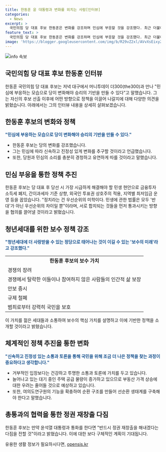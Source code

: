 ```yaml
---
title: 한동훈 윤 대통령과 변화를 외치는 사람[인터뷰]
categories:
  - News
excerpt: >
  국민의힘 당 대표 후보 한동훈은 변화를 강조하며 민심에 부응할 것을 강조했다. 최근 더불어민주당의 채상병 특검법에 관한 입장, 상대 후보들에 대한 비판 등을 내비친 후보는 민생 현안에 대한 정책적 요구와 당 내 개혁 등을 강조했다. 또한, 청년세대의 지지를 얻고자 보수의 가치와 정책 방향을 설명하고, 여의도연구원을 개혁하여 순환 구조를 만들 계획을 밝히며 윤석열 대통령과의 통화를 통해 정권 재창출을 다짐했다.
feature_text: >
  국민의힘 당 대표 후보 한동훈은 변화를 강조하며 민심에 부응할 것을 강조했다. 최근 더불어민주당의 채상병 특검법에 관한 입장, 상대 후보들에 대한 비판 등을 내비친 후보는 민생 현안에 대한 정책적 요구와 당 내 개혁 등을 강조했다. 또한, 청년세대의 지지를 얻고자 보수의 가치와 정책 방향을 설명하고, 여의도연구원을 개혁하여 순환 구조를 만들 계획을 밝히며 윤석열 대통령과의 통화를 통해 정권 재창출을 다짐했다.
image: 'https://blogger.googleusercontent.com/img/b/R29vZ2xl/AVvXsEixyZcFfHzMRdzZMjFBmAUKJYCLCGyLL1o632UiGVXcaFdKo_bkvkuCioo0uUKlGfBVcT3P84aROyZIXSBEx3Aw5nCQ3pTgDom1WDC4m8eifvWiAmWEEVb4x6G_l8C0QH225ldMjyaFvpxGEBGNO37VmDTDMHGhJPq73UglMfDca1-0aw/s1600/blogspot.png'
---
```


<p><img src="https://blogger.googleusercontent.com/img/b/R29vZ2xl/AVvXsEixyZcFfHzMRdzZMjFBmAUKJYCLCGyLL1o632UiGVXcaFdKo_bkvkuCioo0uUKlGfBVcT3P84aROyZIXSBEx3Aw5nCQ3pTgDom1WDC4m8eifvWiAmWEEVb4x6G_l8C0QH225ldMjyaFvpxGEBGNO37VmDTDMHGhJPq73UglMfDca1-0aw/s1600/blogspot.png" alt="info 속보" /></p>

<h2 data-ke-size="size26">국민의힘 당 대표 후보 한동훈 인터뷰</h2>

<p data-ke-size="size16">한동훈 국민의힘 당 대표 후보는 저녁 대구에서 머니투데이 더300(the300)과 만나 "민심에 부응하는 모습으로 당이 변화해야 승리의 기반을 만들 수 있다"고 말했습니다. 그는 자신의 후보 선출 이후에 어떤 방향으로 정책을 이끌어 나갈지에 대해 다양한 의견을 밝혔습니다. 아래에서는 그의 인터뷰 내용을 상세히 살펴보겠습니다.</p>

<h2 data-ke-size="size24">한동훈 후보의 변화와 정책</h2>

<p><b><span style="color: #1a5490;">"민심에 부응하는 모습으로 당이 변화해야 승리의 기반을 만들 수 있다."</span></b></p>

<ul>
  <li>한동훈 후보는 당의 변화를 강조했습니다.</li>
  <li>그는 민심에 따라 신속하고 진정성 있게 변화를 추구할 것이라고 언급했습니다.</li>
  <li>또한, 당원과 민심의 소리를 충분히 경청하고 유연하게 따를 것이라고 말했습니다.</li>
</ul>

<h2 data-ke-size="size24">민심 부응을 통한 정책 추진</h2>

<p data-ke-size="size16">한동훈 후보는 당 대표 후 당선 시 가장 시급하게 해결해야 할 민생 현안으로 금융투자 소득세 폐지, 간이과세자 기준 상향, 외국인 투표권 상호주의 적용, 지역별 최저임금 운영 등을 꼽았습니다. "정치라는 건 우선순위의 미학이다. 민생에 관한 법률은 모두 '반대'가 아닌 우선순위의 차이일 뿐"이라며, 서로 합치되는 것들을 먼저 통과시키는 방향을 협의를 끌어낼 것이라고 밝혔습니다.</p>

<h2 data-ke-size="size24">청년세대를 위한 보수 정책 강조</h2>

<p><b><span style="color: #1a5490;">"청년세대에 더 사랑받을 수 있는 정당으로 태어나는 것이 이길 수 있는 '보수의 미래'라고 강조했다."</span></b></p>

<table>
  <tr>
    <td style="text-align: center; height: 17px;"><b>한동훈 후보의 보수 가치</b></td>
  </tr>
  <tr>
    <td>경쟁의 장려</td>
  </tr>
  <tr>
    <td>경쟁에서 탈락한 이들이나 참여하지 않은 사람들의 인간적 삶 보장</td>
  </tr>
  <tr>
    <td>안보 중시</td>
  </tr>
  <tr>
    <td>규제 철폐</td>
  </tr>
  <tr>
    <td>범죄로부터 강력히 국민을 보호</td>
  </tr>
</table>

<p data-ke-size="size16">이 가치를 젊은 세대들과 소통하여 보수의 핵심 가치를 설명하고 이에 기반한 정책을 소개할 것이라고 밝혔습니다.</p>

<h2 data-ke-size="size24">체계적인 정책 추진을 통한 변화</h2>

<p><b><span style="color: #1a5490;">"신속하고 진정성 있는 소통과 토론을 통해 국민을 위해 조금 더 나은 정책을 찾는 과정이 중요하다고 생각합니다."</span></b></p>

<ul>
  <li>거부적인 입장보다는 건강하고 투명한 소통과 토론에 가치를 두고 있습니다.</li>
  <li>늘어나고 있는 대기 중인 주택 공급 물량이 증가하고 있으므로 부동산 가격 상승에 대한 우려는 줄어들 것으로 예상하고 있습니다.</li>
  <li>또한, 여의도연구원의 기능을 확충하여 순환 구조를 만들어 선순환 생태계를 구축해야 한다고 말했습니다.</li>
</ul>

<h2 data-ke-size="size24">총통과의 협력을 통한 정권 재창출 다짐</h2>

<p data-ke-size="size16">한동훈 후보는 만약 윤석열 대통령과 통화를 한다면 "반드시 정권 재창출을 해내겠다는 다짐을 전할 것"이라고 밝혔습니다. 이에 대한 보다 구체적인 계획이 기대됩니다.</p>
유용한 생활 정보가 필요하시다면, <a href="https://opensis.kr" rel="dofollow">opensis.kr</a>


